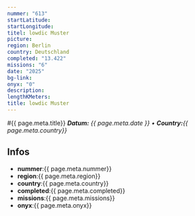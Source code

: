 ```yaml
---
nummer: "613"
startLatitude: 
startLongitude: 
titel: lowdic Muster
picture: 
region: Berlin
country: Deutschland
completed: "13.422"
missions: "6"
date: "2025"
bg-link: 
onyx: "0"
description: 
lengthKMeters: 
title: lowdic Muster
---
```


#{{ page.meta.title}}
_**Datum:** {{ page.meta.date }} • **Country:**{{ page.meta.country}}_

## Infos
- **nummer**:{{ page.meta.nummer}}
- **region**:{{ page.meta.region}}
- **country**:{{ page.meta.country}}
- **completed**:{{ page.meta.completed}}
- **missions**:{{ page.meta.missions}}
- **onyx**:{{ page.meta.onyx}}

